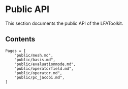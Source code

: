 # Public API

This section documents the public API of the LFAToolkit.

## Contents

```@contents
Pages = [
    "public/mesh.md",
    "public/basis.md",
    "public/evaluationmode.md",
    "public/operatorfield.md",
    "public/operator.md",
    "public/pc_jacobi.md",
]
```

